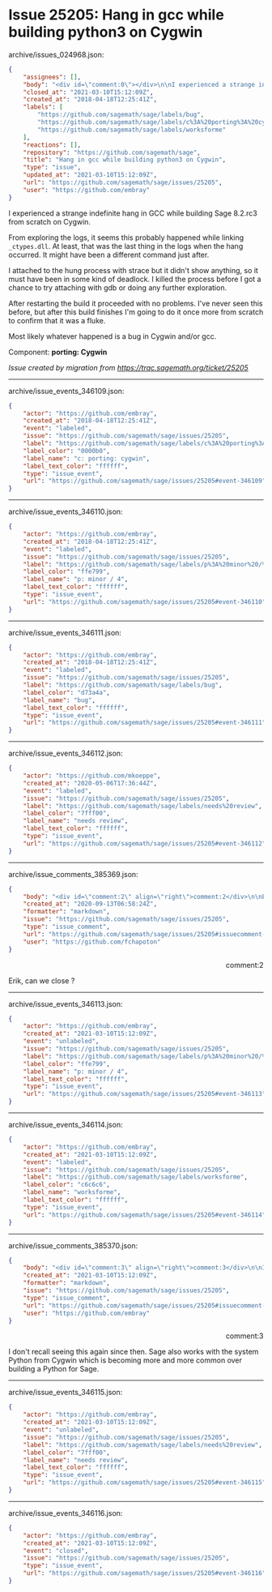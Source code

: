 # Issue 25205: Hang in gcc while building python3 on Cygwin

archive/issues_024968.json:
```json
{
    "assignees": [],
    "body": "<div id=\"comment:0\"></div>\n\nI experienced a strange indefinite hang in GCC while building Sage 8.2.rc3 from scratch on Cygwin.\n\nFrom exploring the logs, it seems this probably happened while linking `_ctypes.dll`. At least, that was the last thing in the logs when the hang occurred.  It might have been a different command just after.\n\nI attached to the hung process with strace but it didn't show anything, so it must have been in some kind of deadlock.  I killed the process before I got a chance to try attaching with gdb or doing any further exploration.\n\nAfter restarting the build it proceeded with no problems.  I've never seen this before, but after this build finishes I'm going to do it once more from scratch to confirm that it was a fluke.\n\nMost likely whatever happened is a bug in Cygwin and/or gcc.\n\nComponent: **porting: Cygwin**\n\n_Issue created by migration from https://trac.sagemath.org/ticket/25205_\n\n",
    "closed_at": "2021-03-10T15:12:09Z",
    "created_at": "2018-04-18T12:25:41Z",
    "labels": [
        "https://github.com/sagemath/sage/labels/bug",
        "https://github.com/sagemath/sage/labels/c%3A%20porting%3A%20cygwin",
        "https://github.com/sagemath/sage/labels/worksforme"
    ],
    "reactions": [],
    "repository": "https://github.com/sagemath/sage",
    "title": "Hang in gcc while building python3 on Cygwin",
    "type": "issue",
    "updated_at": "2021-03-10T15:12:09Z",
    "url": "https://github.com/sagemath/sage/issues/25205",
    "user": "https://github.com/embray"
}
```
<div id="comment:0"></div>

I experienced a strange indefinite hang in GCC while building Sage 8.2.rc3 from scratch on Cygwin.

From exploring the logs, it seems this probably happened while linking `_ctypes.dll`. At least, that was the last thing in the logs when the hang occurred.  It might have been a different command just after.

I attached to the hung process with strace but it didn't show anything, so it must have been in some kind of deadlock.  I killed the process before I got a chance to try attaching with gdb or doing any further exploration.

After restarting the build it proceeded with no problems.  I've never seen this before, but after this build finishes I'm going to do it once more from scratch to confirm that it was a fluke.

Most likely whatever happened is a bug in Cygwin and/or gcc.

Component: **porting: Cygwin**

_Issue created by migration from https://trac.sagemath.org/ticket/25205_





---

archive/issue_events_346109.json:
```json
{
    "actor": "https://github.com/embray",
    "created_at": "2018-04-18T12:25:41Z",
    "event": "labeled",
    "issue": "https://github.com/sagemath/sage/issues/25205",
    "label": "https://github.com/sagemath/sage/labels/c%3A%20porting%3A%20cygwin",
    "label_color": "0000b0",
    "label_name": "c: porting: cygwin",
    "label_text_color": "ffffff",
    "type": "issue_event",
    "url": "https://github.com/sagemath/sage/issues/25205#event-346109"
}
```



---

archive/issue_events_346110.json:
```json
{
    "actor": "https://github.com/embray",
    "created_at": "2018-04-18T12:25:41Z",
    "event": "labeled",
    "issue": "https://github.com/sagemath/sage/issues/25205",
    "label": "https://github.com/sagemath/sage/labels/p%3A%20minor%20/%204",
    "label_color": "ffe799",
    "label_name": "p: minor / 4",
    "label_text_color": "ffffff",
    "type": "issue_event",
    "url": "https://github.com/sagemath/sage/issues/25205#event-346110"
}
```



---

archive/issue_events_346111.json:
```json
{
    "actor": "https://github.com/embray",
    "created_at": "2018-04-18T12:25:41Z",
    "event": "labeled",
    "issue": "https://github.com/sagemath/sage/issues/25205",
    "label": "https://github.com/sagemath/sage/labels/bug",
    "label_color": "d73a4a",
    "label_name": "bug",
    "label_text_color": "ffffff",
    "type": "issue_event",
    "url": "https://github.com/sagemath/sage/issues/25205#event-346111"
}
```



---

archive/issue_events_346112.json:
```json
{
    "actor": "https://github.com/mkoeppe",
    "created_at": "2020-05-06T17:36:44Z",
    "event": "labeled",
    "issue": "https://github.com/sagemath/sage/issues/25205",
    "label": "https://github.com/sagemath/sage/labels/needs%20review",
    "label_color": "7fff00",
    "label_name": "needs review",
    "label_text_color": "ffffff",
    "type": "issue_event",
    "url": "https://github.com/sagemath/sage/issues/25205#event-346112"
}
```



---

archive/issue_comments_385369.json:
```json
{
    "body": "<div id=\"comment:2\" align=\"right\">comment:2</div>\n\nErik, can we close ?",
    "created_at": "2020-09-13T06:58:24Z",
    "formatter": "markdown",
    "issue": "https://github.com/sagemath/sage/issues/25205",
    "type": "issue_comment",
    "url": "https://github.com/sagemath/sage/issues/25205#issuecomment-385369",
    "user": "https://github.com/fchapoton"
}
```

<div id="comment:2" align="right">comment:2</div>

Erik, can we close ?



---

archive/issue_events_346113.json:
```json
{
    "actor": "https://github.com/embray",
    "created_at": "2021-03-10T15:12:09Z",
    "event": "unlabeled",
    "issue": "https://github.com/sagemath/sage/issues/25205",
    "label": "https://github.com/sagemath/sage/labels/p%3A%20minor%20/%204",
    "label_color": "ffe799",
    "label_name": "p: minor / 4",
    "label_text_color": "ffffff",
    "type": "issue_event",
    "url": "https://github.com/sagemath/sage/issues/25205#event-346113"
}
```



---

archive/issue_events_346114.json:
```json
{
    "actor": "https://github.com/embray",
    "created_at": "2021-03-10T15:12:09Z",
    "event": "labeled",
    "issue": "https://github.com/sagemath/sage/issues/25205",
    "label": "https://github.com/sagemath/sage/labels/worksforme",
    "label_color": "c6c6c6",
    "label_name": "worksforme",
    "label_text_color": "ffffff",
    "type": "issue_event",
    "url": "https://github.com/sagemath/sage/issues/25205#event-346114"
}
```



---

archive/issue_comments_385370.json:
```json
{
    "body": "<div id=\"comment:3\" align=\"right\">comment:3</div>\n\nI don't recall seeing this again since then.  Sage also works with the system Python from Cygwin which is becoming more and more common over building a Python for Sage.",
    "created_at": "2021-03-10T15:12:09Z",
    "formatter": "markdown",
    "issue": "https://github.com/sagemath/sage/issues/25205",
    "type": "issue_comment",
    "url": "https://github.com/sagemath/sage/issues/25205#issuecomment-385370",
    "user": "https://github.com/embray"
}
```

<div id="comment:3" align="right">comment:3</div>

I don't recall seeing this again since then.  Sage also works with the system Python from Cygwin which is becoming more and more common over building a Python for Sage.



---

archive/issue_events_346115.json:
```json
{
    "actor": "https://github.com/embray",
    "created_at": "2021-03-10T15:12:09Z",
    "event": "unlabeled",
    "issue": "https://github.com/sagemath/sage/issues/25205",
    "label": "https://github.com/sagemath/sage/labels/needs%20review",
    "label_color": "7fff00",
    "label_name": "needs review",
    "label_text_color": "ffffff",
    "type": "issue_event",
    "url": "https://github.com/sagemath/sage/issues/25205#event-346115"
}
```



---

archive/issue_events_346116.json:
```json
{
    "actor": "https://github.com/embray",
    "created_at": "2021-03-10T15:12:09Z",
    "event": "closed",
    "issue": "https://github.com/sagemath/sage/issues/25205",
    "type": "issue_event",
    "url": "https://github.com/sagemath/sage/issues/25205#event-346116"
}
```
